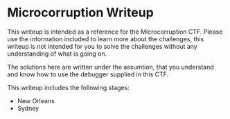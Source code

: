 # Microcorruption Writeup

This writeup is intended as a reference for the Microcorruption CTF.
Please use the information included to learn more about the challenges, this writeup is not intended for you to solve the challenges without any understanding of what is going on.

The solutions here are written under the assumtion, that you understand and know how to use the debugger supplied in this CTF.

This writeup includes the following stages:

- New Orleans
- Sydney